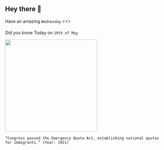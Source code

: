 ## Hey there 👋
Have an amazing `Wednesday` ⚡⚡⚡

Did you know Today on `19th of May`
 
 [<img src="https://www.nps.gov/articles/images/Quota-Cartoon.jpg?maxwidth=650&autorotate=false" width="300" />](https://www.nps.gov/articles/closing-the-door-on-immigration.htm#:~:text=The%20Emergency%20Quota%20Act%20of,the%20quotas%20stricter%20and%20permanent.) 
 ```
“Congress passed the Emergency Quota Act, establishing national quotas for immigrants.” (Year: 1921)
```
